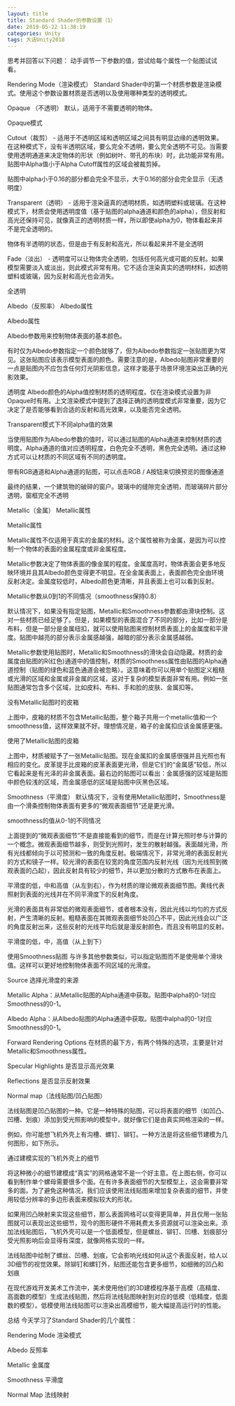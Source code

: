 ```yaml
---
layout: title
title: Standard Shader的参数设置（1）
date: 2019-05-22 11:38:19
categories: Unity
tags: 大话Unity2018
---
```

思考并回答以下问题：
动手调节一下参数的值，尝试给每个属性一个贴图试试看。

<!--more-->
Rendering Mode（渲染模式）
Standard Shader中的第一个材质参数是渲染模式。使用这个参数设置材质是否透明以及使用哪种类型的透明模式。

Opaque （不透明） 默认，适用于不需要透明的物体。

Opaque模式

Cutout（裁剪） - 适用于不透明区域和透明区域之间具有明显边缘的透明效果。在这种模式下，没有半透明区域，要么完全不透明，要么完全透明不可见。当需要使用透明通道来决定物体的形状（例如树叶、带孔的布块）时，此功能非常有用。贴图中Alpha值小于Alpha Cutoff属性的区域会被裁剪掉。

贴图中alpha小于0.16的部分都会完全不显示，大于0.16的部分会完全显示（无透明度）

Transparent（透明） - 适用于渲染逼真的透明材质，如透明塑料或玻璃。在这种模式下，材质会使用透明度值（基于贴图的alpha通道和颜色的alpha），但反射和高光还保持可见，就像真正的透明材质一样，所以即使alpha为0，物体看起来并不是完全透明的。

物体有半透明的状态，但是由于有反射和高光，所以看起来并不是全透明


Fade（淡出） - 透明度可以让物体完全透明，包括任何高光或可能的反射。如果模型需要淡入或淡出，则此模式非常有用。它不适合渲染真实的透明材料，如透明塑料或玻璃，因为反射和高光也会消失。

全透明


Albedo（反照率）
Albedo属性

Albedo属性

Albedo参数用来控制物体表面的基本颜色。

有时仅为Albedo参数指定一个颜色就够了，但为Albedo参数指定一张贴图更为常见。这张贴图应该表示模型表面的颜色。需要注意的是，Albedo贴图非常重要的一点是贴图内不应包含任何灯光阴影信息，这样才能基于场景环境渲染出正确的光影效果。

透明度
Albedo颜色的Alpha值控制材质的透明程度。仅在渲染模式设置为非Opaque时有用。上文渲染模式中提到了选择正确的透明度模式非常重要，因为它决定了是否能够看到合适的反射和高光效果，以及能否完全透明。

Transparent模式下不同alpha值的效果

当使用贴图作为Albedo参数的值时，可以通过贴图的Alpha通道来控制材质的透明度。Alpha通道的值对应透明程度，白色完全不透明，黑色完全透明。通过这种方式可以让材质的不同区域有不同的透明度。

带有RGB通道和Alpha通道的贴图，可以点击RGB / A按钮来切换预览的图像通道


最终的结果，一个建筑物的破碎的窗户。玻璃中的缝隙完全透明，而玻璃碎片部分透明，窗框完全不透明


Metallic（金属）
Metallic属性

Metallic属性

Metallic属性不仅适用于真实的金属的材料。这个属性被称为金属，是因为可以控制一个物体的表面的金属程度或非金属程度。

Metallic参数决定了物体表面的像金属的程度。金属度高时，物体表面会更多地反映环境并且其Albedo颜色变得更不明显。在全金属表面上，表面颜色完全由环境反射决定。金属度较低时，Albedo颜色更清晰，并且表面上也可以看到反射。

Metallic参数从0到1的不同情况（smoothness保持0.8）


默认情况下，如果没有指定贴图，Metallic和Smoothness参数都由滑块控制。这对一些材质已经足够了。但是，如果模型的表面混合了不同的部分，比如一部分是布料，但是一部分是金属纽扣，就可以使用贴图来控制材质表面上的金属度和平滑度。贴图中越亮的部分表示金属感越强，越暗的部分表示金属感越弱。

Metallic参数使用贴图时，Metallic和Smoothness的滑块会自动隐藏。材质的金属度由贴图的R(红色)通道中的值控制，材质的Smoothness属性由贴图的Alpha通道控制（贴图的绿色和蓝色通道会被忽略）。这意味着你可以用单个贴图定义粗糙或光滑的区域和金属或非金属的区域，这对于复杂的模型表面非常有用。例如一张贴图通常包含多个区域，比如皮料、布料、手和脸的皮肤、金属扣等。

没有Metallic贴图时的皮箱


上图中，皮箱的材质不包含Metallic贴图，整个箱子共用一个metallic值和一个smoothness值，这样效果就不好。理想情况是，箱子的金属扣应该金属感更强。

使用了Metallic贴图的皮箱


上图中，材质被赋予了一张Metallic贴图。现在金属扣的金属感很强并且光照也有相应的变化。皮革提手比皮箱的皮革表面更光滑，但是它们的“金属感”较低，所以它看起来是有光泽的非金属表面。最右边的贴图可以看出：金属感强的区域是贴图中颜色较浅的区域，而金属感低的区域是贴图中灰黑色区域。

Smoothness（平滑度）
默认情况下，没有使用Metallic贴图时，Smoothness是由一个滑条控制物体表面有更多的“微观表面细节”还是更光滑。

smoothness的值从0-1的不同情况


上面提到的“微观表面细节”不是直接能看到的细节，而是在计算光照时参与计算的一个概念。微观表面细节越多，则受到光照时，发生的散射越强。表面越光滑，所有光线都倾向于以可预测和一致的角度反射。极端情况下，非常光滑的表面反射光的方式和镜子一样。较光滑的表面在较宽的角度范围内反射光线（因为光线照到微观表面的凸起），因此反射具有较少的细节，并以更加分散的方式散布在表面上。

平滑度的低，中和高值（从左到右），作为材质的理论微观表面细节图。黄线代表照射到表面的光线并在不同平滑度下的反射角度。


光滑的表面具有非常低的微观表面细节，或者根本没有，因此光线以均匀的方式反射，产生清晰的反射。粗糙表面在其微观表面细节处凹凸不平，因此光线会以广泛的角度反射出来，这些反射的光线平均后就是漫反射颜色，而且没有明显的反射。

平滑度的低，中，高值（从上到下）

使用Smoothness贴图
与许多其他参数类似，可以指定贴图而不是使用单个滑块值。这样可以更好地控制物体表面不同区域的光滑度。


Source 选择光滑度的来源

Metallic Alpha：从Metallic贴图的Alpha通道中获取。贴图中alpha的0-1对应Smoothness的0-1。

Albedo Alpha：从Albedo贴图的Alpha通道中获取。贴图中alpha的0-1对应Smoothness的0-1。

Forward Rendering Options
在材质的最下方，有两个特殊的选项，主要是针对Metallic和Smoothness属性。

Specular Highlights 是否显示高光效果

Reflections 是否显示反射效果

Normal map（法线贴图/凹凸贴图）


法线贴图是凹凸贴图的一种。它是一种特殊的贴图，可以将表面的细节（如凹凸、凹槽、划痕）添加到受光照影响的模型中，就好像它们是由真实网格渲染的一样。

例如，你可能想飞机外壳上有沟槽、螺钉、铆钉。一种方法是将这些细节建模为几何图形，如下所示。

通过建模实现的飞机外壳上的细节


将这种微小的细节建模成“真实”的网格通常不是一个好主意。在上图右侧，你可以看到制作单个螺母需要很多个面。在有许多表面细节的大型模型上，这会需要非常多的面。为了避免这种情况，我们应该使用法线贴图来增加复杂表面的细节，并使用较低分辨率的多边形表面来模拟较大的形状。

如果用凹凸映射来实现这些细节，那么表面网格可以变得更简单，并且仅用一张贴图就可以表现出这些细节，现今的图形硬件不用耗费太多资源就可以渲染出来。添加法线贴图后，飞机外壳可以是一个低面模型，但是螺丝、铆钉、凹槽、划痕部分受光照影响后会显得有深度，就像网格实现的一样。

法线贴图中绘制了螺丝、凹槽、划痕，它会影响光线如何从这个表面反射，给人以3D细节的视觉效果。除铆钉和螺钉外，贴图还能包含更多细节，如细微的凹凸和划痕


在现代游戏开发美术工作流中，美术使用他们的3D建模程序基于高模（高精度、高面数的模型）生成法线贴图，然后将法线贴图映射到对应的低模（低精度，低面数的模型）。低模使用法线贴图可以渲染出高模细节，能大幅提高运行时的性能。

总结
今天学习了Standard Shader的几个属性：

Rendering Mode 渲染模式

Albedo 反照率

Metallic 金属度

Smoothness 平滑度

Normal Map 法线映射